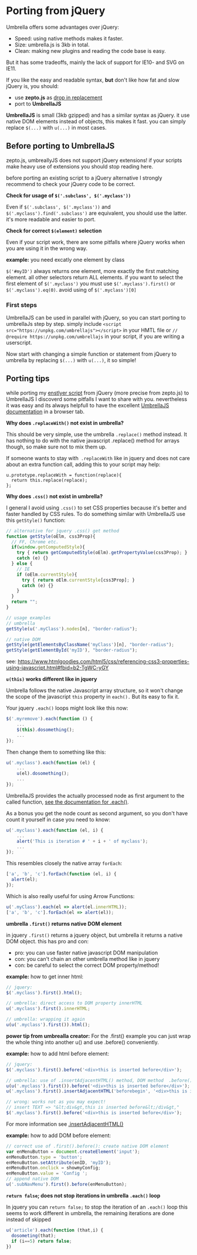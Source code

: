 # Porting from jQuery

Umbrella offers some advantages over jQuery:

- Speed: using native methods makes it faster.
- Size: umbrella.js is 3kb in total.
- Clean: making new plugins and reading the code base is easy.

But it has some tradeoffs, mainly the lack of support for IE10- and SVG on IE11.

If you like the easy and readable syntax, **but** don't like how fat and slow jQuery is, you should:

- use **zepto.js** as [drop in replacement](http://zeptojs.com/)
- port to **UmbrellaJS**

**UmbrellaJS** is small (3kb gzipped) and has a similar syntax as jQuery. it use native DOM elements instead of objects, this makes it fast. you can simply replace `$(...)` with `u(...)` in most cases.

## Before porting to UmbrellaJS

zepto.js, umbreallyJS does not support jQuery extensions! if your scripts make heavy use of extensions you should stop reading here.

before porting an existing script to a jQuery alternative I strongly recommend to check your jQuery code to be correct.

**Check for usage of `$('.subclass', $('.myclass'))`**

Even if `$('.subclass', $('.myclass'))` and `$('.myclass').find('.subclass')` are equivalent, you should use the latter. it's more readable and easier to port.

**Check for correct `$(element)` selection**

Even if your script work, there are some pitfalls where jQuery works when you are using it in the wrong way.

**example:** you need excatly one element by class

`$('#myID')` always returns one element, more exactly the first matching element. all other selectors return ALL elements. if you want to select the first element of `$('.myclass')` you must use `$('.myclass').first()` or `$('.myclass').eq(0)`. avoid using of `$('.myclass')[0]`

### First steps

UmbrellaJS can be used in parallel with jQuery, so you can start porting to umbrellaJs step by step. simply include `<script src="https://unpkg.com/umbrellajs"></script>` in your HMTL file or `// @require https://unpkg.com/umbrellajs` in your script, if you are writing a userscript.

Now start with changing a simple function or statement from jQuery to umbrella by replacing `$(...)` with `u(...)`, it so simple!



## Porting tips

while porting my [enstlyer script](https://greasyfork.org/de/scripts/24244-enstyler-develop/code) from jQuery (more precise from zepto.js) to UmbrellaJS I discoverd some pitfalls I want to share with you. nevertheless it was easy and its always helpfull to have the excellent [UmbrellaJS documentation](https://umbrellajs.com/documentation) in a browser tab.

**Why does `.replaceWith()` not exist in umbrella?**

This should be very simple, use the umbrella `.replace()` method instead. It has nothing to do with the native javascript .replace() method for arrays though, so make sure not to mix them up.

If someone wants to stay with` .replaceWith` like in jquery and does not care about an extra function call, adding this to your script may help:

```
u.prototype.replaceWith = function(replace){
  return this.replace(replace);
};
```


**Why does `.css()` not exist in umbrella?**

I general I avoid using `.css()` to set CSS properties because it's better and faster handled by CSS rules. To do something similar with UmbrellaJS use this `getStyle()` function:

```js
// alternative for jquery .css() get method
function getStyle(oElm, css3Prop){
  // FF, Chrome etc.
  if(window.getComputedStyle){
    try { return getComputedStyle(oElm).getPropertyValue(css3Prop); }
    catch (e) {}
  } else {
    // IE
    if (oElm.currentStyle){
      try { return oElm.currentStyle[css3Prop]; }
      catch (e) {}
    }
  }
  return "";
}
```

```js
// usage examples
// umbrella
getStyle(u('.myClass').nodes[n], "border-radius");

// native DOM
getStyle(getElementsByClassName('myClass')[n], "border-radius");
getStyle(getElementById('myID'), "border-radius");
```

see: https://www.htmlgoodies.com/html5/css/referencing-css3-properties-using-javascript.html#fbid=b2-TgWC-yGY



**`u(this)` works different like in jquery**

Umbrella follows the native Javascript array structure, so it won't change the scope of the javascript `this` property in `each().` But its easy to fix it.

Your jquery `.each()` loops might look like this now:

```js
$('.myremove').each(function () {
    ...
    $(this).dosomething();
    ...
});
```

Then change them to something like this:

```js
u('.myclass').each(function (el) {
    ...
    u(el).dosomething();
    ...
});
```

UmbrellaJS provides the actually processed node as first argument to the called function, [see the documentation for .each()](https://umbrellajs.com/documentation#each).

As a bonus you get the node count as second argument, so you don't have count it yourself in case you need to know:

```js
u('.myclass').each(function (el, i) {
    ...
    alert('This is iteration # ' + i + ' of myclass');
    ...
});
```

This resembles closely the native array `forEach`:

```js
['a', 'b', 'c'].forEach(function (el, i) {
  alert(el);
});
```

Which is also really useful for using Arrow Functions:

```js
u('.myClass').each(el => alert(el.innerHTML));
['a', 'b', 'c'].forEach(el => alert(el));
```


**umbrella `.first()` returns native DOM element**

in jquery `.first()` returns a jquery object, but umbrella it returns a native DOM object. this has pro and con:

- pro: you can use faster native javascript DOM manipulation
- con: you can't chain an other umbrella method like in jquery
- con: be careful to select the correct DOM property/method!

**example:** how to get inner html:

```js
// jquery:
$('.myclass').first().html();

// umbrella: direct access to DOM property innerHTML
u('.myclass').first().innerHTML;

// umbrella: wrapping it again
u(u('.myclass').first()).html();
```

**power tip from umbrealla creator:** For the .first() example you can just wrap the whole thing into another u() and use .before() conveniently.

**example:** how to add html before element:

```js
// jquery:
$('.myclass').first().before('<div>this is inserted before</div>');

// umbrella: use of .insertAdjacentHTML() method, DOM method  .before() requires DOM node!
u(u('.myclass').first()).before('<div>this is inserted before</div>');
u('.myclass').first().insertAdjacentHTML('beforebegin', '<div>this is inserted before</div>');

// wrong: works not as you may expect!
// insert TEXT => "&lt;div&gt,this is inserted before&lt;/div&gt,"
$('.myclass').first().before('<div>this is inserted before</div>');
```

For more information see  [.insertAdjacentHTML() ](https://developer.mozilla.org/docs/Web/API/Element/insertAdjacentHTML)

**example:** how to add DOM before element:

```js
// correct use of .first().before(): create native DOM element
var enMenuButton = document.createElement('input');
enMenuButton.type = 'button';
enMenuButton.setAttribute(enID, 'myID');
enMenuButton.onclick = showmyConfig;
enMenuButton.value = 'Config ';
// append native DOM
u('.subNavMenu').first().before(enMenuButton);
```

**`return false`; does not stop iterations in umbrella `.each()` loop**

In jquery you can `return false;` to stop the iteration of an `.each()` loop
this seems to work different in umbrella, the remaining iterations are done instead of skipped

```js
u('article').each(function (that,i) {
  dosometing(that);
  if (i==5) return false;
})
```
